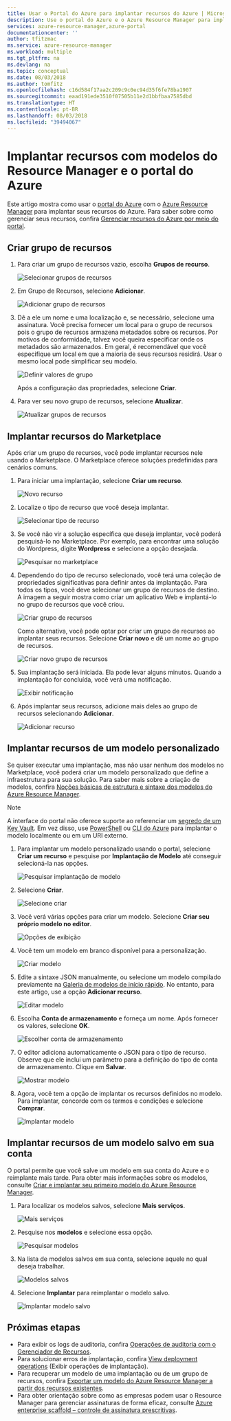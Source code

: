 ```yaml
---
title: Usar o Portal do Azure para implantar recursos do Azure | Microsoft Docs
description: Use o portal do Azure e o Azure Resource Manager para implantar seus recursos.
services: azure-resource-manager,azure-portal
documentationcenter: ''
author: tfitzmac
ms.service: azure-resource-manager
ms.workload: multiple
ms.tgt_pltfrm: na
ms.devlang: na
ms.topic: conceptual
ms.date: 08/03/2018
ms.author: tomfitz
ms.openlocfilehash: c16d584f17aa2c209c9c0ec94d35f6fe78ba1907
ms.sourcegitcommit: eaad191ede3510f07505b11e2d1bbfbaa7585dbd
ms.translationtype: HT
ms.contentlocale: pt-BR
ms.lasthandoff: 08/03/2018
ms.locfileid: "39494067"
---
```

# <a name="deploy-resources-with-resource-manager-templates-and-azure-portal"></a>Implantar recursos com modelos do Resource Manager e o portal do Azure

Este artigo mostra como usar o [portal do Azure](https://portal.azure.com) com o [Azure Resource Manager](resource-group-overview.md) para implantar seus recursos do Azure. Para saber sobre como gerenciar seus recursos, confira [Gerenciar recursos do Azure por meio do portal](resource-group-portal.md).

## <a name="create-resource-group"></a>Criar grupo de recursos

1. Para criar um grupo de recursos vazio, escolha **Grupos de recurso**.

   ![Selecionar grupos de recursos](./media/resource-group-template-deploy-portal/select-resource-groups.png)

1. Em Grupo de Recursos, selecione **Adicionar**.

   ![Adicionar grupo de recursos](./media/resource-group-template-deploy-portal/add-resource-group.png)

1. Dê a ele um nome e uma localização e, se necessário, selecione uma assinatura. Você precisa fornecer um local para o grupo de recursos pois o grupo de recursos armazena metadados sobre os recursos. Por motivos de conformidade, talvez você queira especificar onde os metadados são armazenados. Em geral, é recomendável que você especifique um local em que a maioria de seus recursos residirá. Usar o mesmo local pode simplificar seu modelo.

   ![Definir valores de grupo](./media/resource-group-template-deploy-portal/set-group-properties.png)

   Após a configuração das propriedades, selecione **Criar**.

1. Para ver seu novo grupo de recursos, selecione **Atualizar**.

   ![Atualizar grupos de recursos](./media/resource-group-template-deploy-portal/refresh-resource-groups.png)

## <a name="deploy-resources-from-marketplace"></a>Implantar recursos do Marketplace

Após criar um grupo de recursos, você pode implantar recursos nele usando o Marketplace. O Marketplace oferece soluções predefinidas para cenários comuns.

1. Para iniciar uma implantação, selecione **Criar um recurso**.

   ![Novo recurso](./media/resource-group-template-deploy-portal/new-resources.png)

1. Localize o tipo de recurso que você deseja implantar.

   ![Selecionar tipo de recurso](./media/resource-group-template-deploy-portal/select-resource-type.png)

1. Se você não vir a solução específica que deseja implantar, você poderá pesquisá-lo no Marketplace. Por exemplo, para encontrar uma solução do Wordpress, digite **Wordpress** e selecione a opção desejada.

   ![Pesquisar no marketplace](./media/resource-group-template-deploy-portal/search-resource.png)

1. Dependendo do tipo de recurso selecionado, você terá uma coleção de propriedades significativas para definir antes da implantação. Para todos os tipos, você deve selecionar um grupo de recursos de destino. A imagem a seguir mostra como criar um aplicativo Web e implantá-lo no grupo de recursos que você criou.

   ![Criar grupo de recursos](./media/resource-group-template-deploy-portal/select-existing-group.png)

   Como alternativa, você pode optar por criar um grupo de recursos ao implantar seus recursos. Selecione **Criar novo** e dê um nome ao grupo de recursos.

   ![Criar novo grupo de recursos](./media/resource-group-template-deploy-portal/select-new-group.png)

1. Sua implantação será iniciada. Ela pode levar alguns minutos. Quando a implantação for concluída, você verá uma notificação.

   ![Exibir notificação](./media/resource-group-template-deploy-portal/view-notification.png)

1. Após implantar seus recursos, adicione mais deles ao grupo de recursos selecionando **Adicionar**.

   ![Adicionar recurso](./media/resource-group-template-deploy-portal/add-resource.png)

## <a name="deploy-resources-from-custom-template"></a>Implantar recursos de um modelo personalizado

Se quiser executar uma implantação, mas não usar nenhum dos modelos no Marketplace, você poderá criar um modelo personalizado que define a infraestrutura para sua solução. Para saber mais sobre a criação de modelos, confira [Noções básicas de estrutura e sintaxe dos modelos do Azure Resource Manager](resource-group-authoring-templates.md).

> [!NOTE]
> A interface do portal não oferece suporte ao referenciar um [segredo de um Key Vault](resource-manager-keyvault-parameter.md). Em vez disso, use [PowerShell](resource-group-template-deploy.md) ou [CLI do Azure](resource-group-template-deploy-cli.md) para implantar o modelo localmente ou em um URI externo.

1. Para implantar um modelo personalizado usando o portal, selecione **Criar um recurso** e pesquise por **Implantação de Modelo** até conseguir selecioná-la nas opções.

   ![Pesquisar implantação de modelo](./media/resource-group-template-deploy-portal/search-template.png)

1. Selecione **Criar**.

   ![Selecione criar](./media/resource-group-template-deploy-portal/show-template-option.png)

1. Você verá várias opções para criar um modelo. Selecione **Criar seu próprio modelo no editor**.

   ![Opções de exibição](./media/resource-group-template-deploy-portal/see-options.png)

1. Você tem um modelo em branco disponível para a personalização.

   ![Criar modelo](./media/resource-group-template-deploy-portal/blank-template.png)

1. Edite a sintaxe JSON manualmente, ou selecione um modelo compilado previamente na [Galeria de modelos de início rápido](https://azure.microsoft.com/resources/templates/). No entanto, para este artigo, use a opção **Adicionar recurso**.

   ![Editar modelo](./media/resource-group-template-deploy-portal/select-add-resource.png)

1. Escolha **Conta de armazenamento** e forneça um nome. Após fornecer os valores, selecione **OK**.

   ![Escolher conta de armazenamento](./media/resource-group-template-deploy-portal/add-storage-account.png)

1. O editor adiciona automaticamente o JSON para o tipo de recurso. Observe que ele inclui um parâmetro para a definição do tipo de conta de armazenamento. Clique em **Salvar**.

   ![Mostrar modelo](./media/resource-group-template-deploy-portal/show-json.png)

1. Agora, você tem a opção de implantar os recursos definidos no modelo. Para implantar, concorde com os termos e condições e selecione **Comprar**.

   ![Implantar modelo](./media/resource-group-template-deploy-portal/provide-custom-template-values.png)

## <a name="deploy-resources-from-a-template-saved-to-your-account"></a>Implantar recursos de um modelo salvo em sua conta

O portal permite que você salve um modelo em sua conta do Azure e o reimplante mais tarde. Para obter mais informações sobre os modelos, consulte [Criar e implantar seu primeiro modelo do Azure Resource Manager](resource-manager-create-first-template.md).

1. Para localizar os modelos salvos, selecione **Mais serviços**.

   ![Mais serviços](./media/resource-group-template-deploy-portal/more-services.png)

1. Pesquise nos **modelos** e selecione essa opção.

   ![Pesquisar modelos](./media/resource-group-template-deploy-portal/find-templates.png)

1. Na lista de modelos salvos em sua conta, selecione aquele no qual deseja trabalhar.

   ![Modelos salvos](./media/resource-group-template-deploy-portal/saved-templates.png)

1. Selecione **Implantar** para reimplantar o modelo salvo.

   ![Implantar modelo salvo](./media/resource-group-template-deploy-portal/deploy-saved-template.png)

## <a name="next-steps"></a>Próximas etapas
* Para exibir os logs de auditoria, confira [Operações de auditoria com o Gerenciador de Recursos](resource-group-audit.md).
* Para solucionar erros de implantação, confira [View deployment operations](resource-manager-deployment-operations.md) (Exibir operações de implantação).
* Para recuperar um modelo de uma implantação ou de um grupo de recursos, confira [Exportar um modelo do Azure Resource Manager a partir dos recursos existentes](resource-manager-export-template.md).
* Para obter orientação sobre como as empresas podem usar o Resource Manager para gerenciar assinaturas de forma eficaz, consulte [Azure enterprise scaffold – controle de assinatura prescritivas](/azure/architecture/cloud-adoption-guide/subscription-governance).
